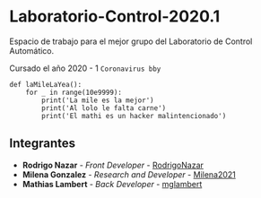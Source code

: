 # Laboratorio-Control-2020.1

Espacio de trabajo para el mejor grupo del Laboratorio de Control Automático.

Cursado el año 2020 - 1 ```Coronavirus bby```

```python3
def laMileLaYea():
    for _ in range(10e9999):
        print('La mile es la mejor')
        print('Al lolo le falta carne')
        print('El mathi es un hacker malintencionado')
```

## Integrantes

* **Rodrigo Nazar** - *Front Developer* - [RodrigoNazar](https://github.com/RodrigoNazar)
* **Milena Gonzalez** - *Research and Developer* - [Milena2021](https://github.com/Milena2021)
* **Mathias Lambert** - *Back Developer* - [mglambert](https://github.com/mglambert)
